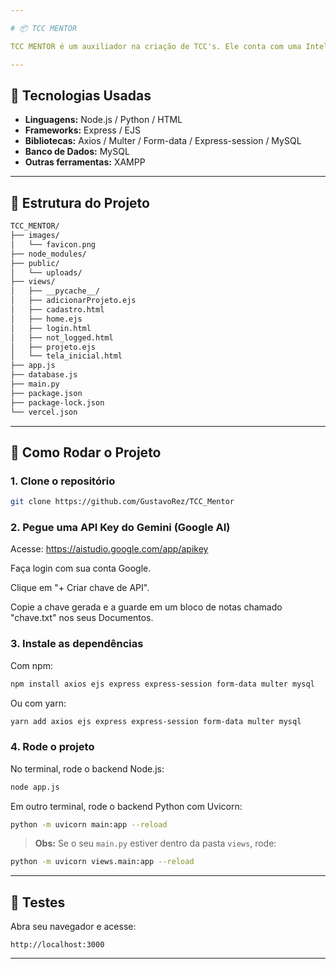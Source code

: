 ```yaml
---

# 📦 TCC MENTOR

TCC MENTOR é um auxiliador na criação de TCC's. Ele conta com uma Inteligência Artificial que auxilia o aluno a compreender os feedbacks do orientador, além de um chatbox com uma IA que também o auxiliará.

---
```


## 🚀 Tecnologias Usadas

* **Linguagens:** Node.js / Python / HTML
* **Frameworks:** Express / EJS
* **Bibliotecas:** Axios / Multer / Form-data / Express-session / MySQL
* **Banco de Dados:** MySQL
* **Outras ferramentas:** XAMPP

---

## 📂 Estrutura do Projeto

```bash
TCC_MENTOR/
├── images/
│   └── favicon.png
├── node_modules/
├── public/
│   └── uploads/
├── views/
│   ├── __pycache__/
│   ├── adicionarProjeto.ejs
│   ├── cadastro.html
│   ├── home.ejs
│   ├── login.html
│   ├── not_logged.html
│   ├── projeto.ejs
│   └── tela_inicial.html
├── app.js
├── database.js
├── main.py
├── package.json
├── package-lock.json
└── vercel.json
```

---

## 📄 Como Rodar o Projeto

### 1. Clone o repositório

```bash
git clone https://github.com/GustavoRez/TCC_Mentor
```

### 2. Pegue uma API Key do Gemini (Google AI)

Acesse: https://aistudio.google.com/app/apikey

Faça login com sua conta Google.

Clique em "+ Criar chave de API".

Copie a chave gerada e a guarde em um bloco de notas chamado "chave.txt" nos seus Documentos.

### 3. Instale as dependências

Com npm:

```bash
npm install axios ejs express express-session form-data multer mysql
```

Ou com yarn:

```bash
yarn add axios ejs express express-session form-data multer mysql
```

### 4. Rode o projeto

No terminal, rode o backend Node.js:

```bash
node app.js
```

Em outro terminal, rode o backend Python com Uvicorn:

```bash
python -m uvicorn main:app --reload
```

> **Obs:** Se o seu `main.py` estiver dentro da pasta `views`, rode:

```bash
python -m uvicorn views.main:app --reload
```

---

## 🧪 Testes

Abra seu navegador e acesse:

```
http://localhost:3000
```

---

